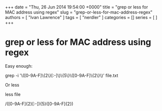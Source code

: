 +++
date = "Thu, 26 Jun 2014 19:54:00 +0000"
title = "grep or less for MAC address using regex"
slug = "grep-or-less-for-mac-address-regex"
authors = [ "Ivan Lawrence" ]
tags = [ "nerdler" ]
categories = []
series = [ ]
+++

# grep or less for MAC address using regex

Easy enough:  
  

grep -i '\\(\[0-9A-F\]\\{2\\}\[:-\]\\)\\{5\\}\\(\[0-9A-F\]\\{2\\}\\)' file.txt

  

Or less

less file

/(\[0-9A-F\]{2}\[:-\]){5}(\[0-9A-F\]{2})